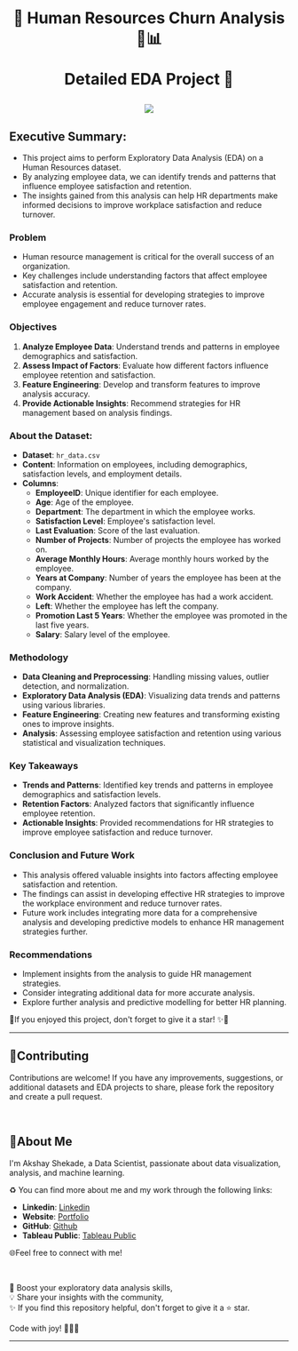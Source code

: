 <h1 align="center">
📍 Human Resources Churn Analysis  👥📊
  
Detailed EDA Project 🚀
</h1>

<p align="center">
  <img src="https://y.yarn.co/b27efbb8-d922-47e5-ba09-dc3c28b2021d_text.gif">
</p>

## Executive Summary:

- This project aims to perform Exploratory Data Analysis (EDA) on a Human Resources dataset.
- By analyzing employee data, we can identify trends and patterns that influence employee satisfaction and retention.
- The insights gained from this analysis can help HR departments make informed decisions to improve workplace satisfaction and reduce turnover.

### Problem

- Human resource management is critical for the overall success of an organization.
- Key challenges include understanding factors that affect employee satisfaction and retention.
- Accurate analysis is essential for developing strategies to improve employee engagement and reduce turnover rates.

### Objectives

1. **Analyze Employee Data**: Understand trends and patterns in employee demographics and satisfaction.
2. **Assess Impact of Factors**: Evaluate how different factors influence employee retention and satisfaction.
3. **Feature Engineering**: Develop and transform features to improve analysis accuracy.
4. **Provide Actionable Insights**: Recommend strategies for HR management based on analysis findings.

### About the Dataset:

- **Dataset**: `hr_data.csv`
- **Content**: Information on employees, including demographics, satisfaction levels, and employment details.
- **Columns**:
    - **EmployeeID**: Unique identifier for each employee.
    - **Age**: Age of the employee.
    - **Department**: The department in which the employee works.
    - **Satisfaction Level**: Employee's satisfaction level.
    - **Last Evaluation**: Score of the last evaluation.
    - **Number of Projects**: Number of projects the employee has worked on.
    - **Average Monthly Hours**: Average monthly hours worked by the employee.
    - **Years at Company**: Number of years the employee has been at the company.
    - **Work Accident**: Whether the employee has had a work accident.
    - **Left**: Whether the employee has left the company.
    - **Promotion Last 5 Years**: Whether the employee was promoted in the last five years.
    - **Salary**: Salary level of the employee.

### Methodology

- **Data Cleaning and Preprocessing**: Handling missing values, outlier detection, and normalization.
- **Exploratory Data Analysis (EDA)**: Visualizing data trends and patterns using various libraries.
- **Feature Engineering**: Creating new features and transforming existing ones to improve insights.
- **Analysis**: Assessing employee satisfaction and retention using various statistical and visualization techniques.

### Key Takeaways

- **Trends and Patterns**: Identified key trends and patterns in employee demographics and satisfaction levels.
- **Retention Factors**: Analyzed factors that significantly influence employee retention.
- **Actionable Insights**: Provided recommendations for HR strategies to improve employee satisfaction and reduce turnover.

### Conclusion and Future Work

- This analysis offered valuable insights into factors affecting employee satisfaction and retention.
- The findings can assist in developing effective HR strategies to improve the workplace environment and reduce turnover rates.
- Future work includes integrating more data for a comprehensive analysis and developing predictive models to enhance HR management strategies further.

### Recommendations

- Implement insights from the analysis to guide HR management strategies.
- Consider integrating additional data for more accurate analysis.
- Explore further analysis and predictive modelling for better HR planning.

📍If you enjoyed this project, don't forget to give it a star! ✨🌟


---

## 🤝Contributing

Contributions are welcome! If you have any improvements, suggestions, or additional datasets and EDA projects to share, please fork the repository and create a pull request.

<br>

## 🌱About Me 

I'm Akshay Shekade, a Data Scientist, passionate about data visualization, analysis, and machine learning. 

♻️ You can find more about me and my work through the following links:

- **Linkedin**: [Linkedin](https://www.linkedin.com/in/akshay-shekade-a225a8135/?trk=opento_sprofile_topcard)
- **Website**: [Portfolio](https://akshayshekade.github.io/)
- **GitHub**: [Github](https://github.com/AkshayShekade)
- **Tableau Public**: [Tableau Public](https://public.tableau.com/app/profile/akshay.shekade/vizzes)


🌐Feel free to connect with me!

<br>

🎯 Boost your exploratory data analysis skills,<br>
💡 Share your insights with the community,<br>
✨ If you find this repository helpful, don't forget to give it a ⭐ star.<br>

Code with joy! 👩‍💻✨

---
